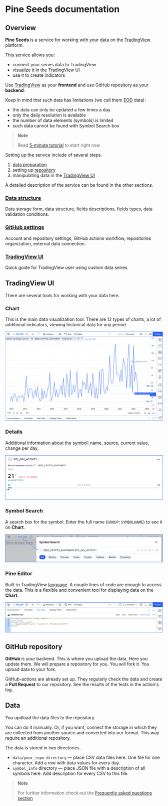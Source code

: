 [guide_data]: /guide/data.md
[guide_repo]: /guide/repo.md 
[guide_ui]: /guide/ui.md
[ui_chart]: /images/ui_chart.png
[ui_details]: /images/ui_details.png
[ui_search]: /images/ui_search.png
[ui_pine]: /images/ui_pine.png
[pine_script_docs]: https://www.tradingview.com/pine-script-docs/en/v5/Introduction.html
[solution_eod]: https://www.tradingview.com/support/solutions/43000474958-i-see-only-eod-data-for-dxy-symbol-and-no-real-time/

# Pine Seeds documentation

## Overview

__Pine Seeds__ is a service for working with your data on the [TradingView](https://tradingview.com) platform.

This service allows you:

- connect your series data to TradingView
- visualize it in the TradingView UI
- use it to create indicators

Use [TradingView](https://tradingview.com) as your __frontend__ and use GitHub repository as your __backend__. 

Keep in mind that such data has limitations (we call them [EOD][solution_eod] data):

- the data can only be updated a few times a day
- only the daily resolution is available
- the number of data elements (symbols) is limited
- such data cannot be found with Symbol Search box

> __Note__
> 
> Read [5-minute tutorial](tutorial.md) to start right now

Setting up the service include of several steps.

1. [data preparation][guide_data]
1. setting up [repository][guide_repo]
1. manipulating data in the [TradingView UI][guide_ui]

A detailed description of the service can be found in the other sections.

### [Data structure][guide_data]

Data storage form, data structure, fields descriptions, fields types, data validation conditions.

### [GitHub settings][guide_repo]

Account and repository settings, GitHub actions workflow, repositories organization, external data connection.

### [TradingView UI][guide_ui]

Quick guide for TradingView user using custom data series.

## TradingView UI

There are several tools for working with your data here.

### Chart

This is the main data visualization tool. There are 12 types of charts, a lot of additional indicators, viewing historical data for any period.

![Chart][ui_chart]

### Details

Additional information about the symbol: name, source, current value, change per day.

![Details][ui_details]

### Symbol Search

A search box for the symbol. Enter the full name (`GROUP:SYMBOLNAME`) to see it on __Chart__.

![Symbol Search][ui_search]

### Pine Editor

Built-in TradingView [language][pine_script_docs]. 
A couple lines of code are enough to access the data. This is a flexible and convenient tool for displaying data on the __Chart__.

![Pine Editor][ui_pine]

## GitHub repository

__GitHub__ is your backend. This is where you upload the data. Here you update them.
We will prepare a repository for you. You will fork it.
You upload data to your fork.

GitHub-actions are already set up. They regularly check the data and create a __Pull Request__ to our repository.
See the results of the tests in the action's log.

## Data

You updload the data files to the repository. 

You can do it manually. Or, if you want, connect the storage in which they are collected from another source and converted into our format. 
This way require an additional repository.

The data is stored in two directories.

* `data/your_repo directory` — place CSV data files here. One file for one character. Add a row with data values for every day.
* `symbol_info` directory — place JSON file with a description of all symbols here. Add description for every CSV to this file.

> __Note__
> 
> For further information check out the [Frequently asked questions section](/faq.md)
